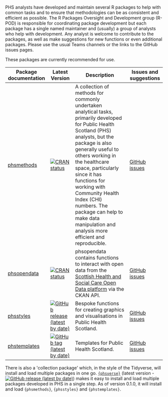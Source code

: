 PHS analysts have developed and maintain several R packages to help with common tasks and to ensure that methodologies can be as consistent and efficient as possible. The R Packages Oversight and Development group (R-POD) is responsible for coordinating package development but each package has a single named maintainer and (usually) a group of analysts who help with development. Any analyst is welcome to contribute to the packages, as well as make suggestions for new functions or even additional packages. Please use the usual Teams channels or the links to the GitHub issues pages.

These packages are currently recommended for use.

| Package documentation  | Latest Version | Description | Issues and suggestions |
|- |- |- |- |
| [phsmethods](https://public-health-scotland.github.io/phsmethods/) | [![CRAN status](https://www.r-pkg.org/badges/version/phsmethods)](https://CRAN.R-project.org/package=phsmethods)  |  A collection of methods for commonly undertaken analytical tasks, primarily developed for Public Health Scotland (PHS) analysts, but the package is also generally useful to others working in the healthcare space, particularly since it has functions for working with Community Health Index (CHI) numbers. The package can help to make data manipulation and analysis more efficient and reproducible. |  [GitHub issues](https://github.com/Public-Health-Scotland/phsmethods/issues) |
| [phsopendata](https://public-health-scotland.github.io/phsopendata/) | [![CRAN status](https://www.r-pkg.org/badges/version/phsopendata)](https://CRAN.R-project.org/package=phsopendata) | phsopendata contains functions to interact with open data from the [Scottish Health and Social Care Open Data platform](https://www.opendata.nhs.scot/) via the CKAN API. | [GitHub issues](https://github.com/Public-Health-Scotland/phsopendata/issues) |
| [phsstyles](https://public-health-scotland.github.io/phsstyles/) | [![GitHub release (latest by date)](https://img.shields.io/github/v/release/Public-Health-Scotland/phsstyles)](https://github.com/Public-Health-Scotland/phsstyles/releases/latest) | Bespoke functions for creating graphics and visualisations in Public Health Scotland. | [GitHub issues](https://github.com/Public-Health-Scotland/phsstyles/issues) 	|
| [phstemplates](https://public-health-scotland.github.io/phstemplates/) 	| [![GitHub tag (latest by date)](https://img.shields.io/github/v/tag/Public-Health-Scotland/phstemplates)](https://github.com/Public-Health-Scotland/phstemplates/tags) | Templates for Public Health Scotland. | [GitHub issues](https://github.com/Public-Health-Scotland/phstemplates/issues) 	|


There is also a 'collection package' which, in the style of the Tidyverse, will install and load multiple packages in one go. [`{phsverse}`](https://github.com/Public-Health-Scotland/phsverse) (latest version - [![GitHub release (latest by date)](https://img.shields.io/github/v/release/Public-Health-Scotland/phsverse)](https://github.com/Public-Health-Scotland/phsverse/releases/latest)) makes it easy to install and load multiple packages developed in PHS in a single step. As of version 0.1.0, it will install and load `{phsmethods}`, `{phsstyles}` and `{phstemplates}`.

